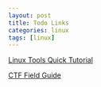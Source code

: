 ```yaml
---
layout: post
title: Todo Links
categories: linux
tags: [linux]
---
```


[Linux Tools Quick Tutorial](http://linuxtools-rst.readthedocs.io/zh_CN/latest/index.html)

[CTF Field Guide](https://trailofbits.github.io/ctf/ctf.html)
